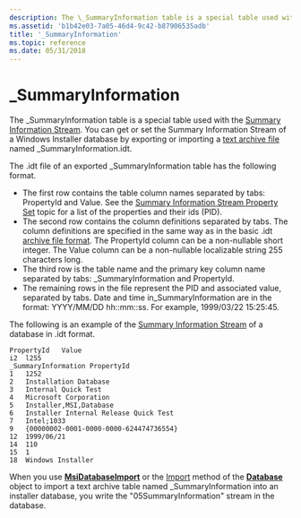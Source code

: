 ```yaml
---
description: The \_SummaryInformation table is a special table used with the Summary Information Stream. You can get or set the Summary Information Stream of a Windows Installer database by exporting or importing a text archive file named \_SummaryInformation.idt.
ms.assetid: 'b1b42e03-7a05-46d4-9c42-b87906535adb'
title: '_SummaryInformation'
ms.topic: reference
ms.date: 05/31/2018
---
```


# \_SummaryInformation

The \_SummaryInformation table is a special table used with the [Summary Information Stream](summary-information-stream.md). You can get or set the Summary Information Stream of a Windows Installer database by exporting or importing a [text archive file](text-archive-files.md) named \_SummaryInformation.idt.

The .idt file of an exported \_SummaryInformation table has the following format.

-   The first row contains the table column names separated by tabs: PropertyId and Value. See the [Summary Information Stream Property Set](summary-information-stream-property-set.md) topic for a list of the properties and their ids (PID).
-   The second row contains the column definitions separated by tabs. The column definitions are specified in the same way as in the basic .idt [archive file format](archive-file-format.md). The PropertyId column can be a non-nullable short integer. The Value column can be a non-nullable localizable string 255 characters long.
-   The third row is the table name and the primary key column name separated by tabs: \_SummaryInformation and PropertyId.
-   The remaining rows in the file represent the PID and associated value, separated by tabs. Date and time in\_SummaryInformation are in the format: YYYY/MM/DD hh::mm::ss. For example, 1999/03/22 15:25:45.

The following is an example of the [Summary Information Stream](summary-information-stream.md) of a database in .idt format.

``` syntax
PropertyId   Value
i2  l255
_SummaryInformation PropertyId
1   1252
2   Installation Database
3   Internal Quick Test
4   Microsoft Corporation
5   Installer,MSI,Database
6   Installer Internal Release Quick Test
7   Intel;1033
9   {00000002-0001-0000-0000-624474736554}
12  1999/06/21
14  110
15  1
18  Windows Installer
```

When you use [**MsiDatabaseImport**](/windows/desktop/api/Msiquery/nf-msiquery-msidatabaseimporta) or the [Import](database-import.md) method of the [**Database**](database-object.md) object to import a text archive table named \_SummaryInformation into an installer database, you write the "05SummaryInformation" stream in the database.

 

 



